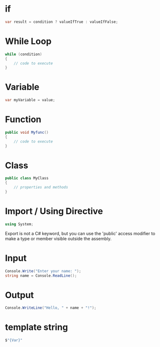 <link rel="preload" as='style' href="https://actwu.github.io/md.css"/>
<link rel="stylesheet" href="https://actwu.github.io/md.css"/>

# if
```c#
var result = condition ? valueIfTrue : valueIfFalse;
```


# While Loop
```c#
while (condition) 
{
    // code to execute
}
```

# Variable 
```c#
var myVariable = value;
```

# Function
```c#
public void Myfunc() 
{
    // code to execute
}
```

# Class
```c#
public class MyClass 
{
    // properties and methods
}
```

# Import / Using Directive
```c#
using System;
```

Export is not a C# keyword, but you can use the 'public' access modifier to make a type or member visible outside the assembly.


# Input
```c#
Console.Write("Enter your name: ");
string name = Console.ReadLine();
```

# Output
```c#
Console.WriteLine("Hello, " + name + "!");
```

# template string 

```c#
$"{Var}"
```
